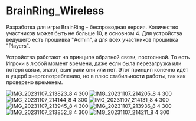 # BrainRing_Wireless

Разработка для игры BrainRing - беспроводная версия. Количество участников может быть не больше 10, в основном 4. Для устройства ведущего есть прошивка "Admin", а для всех участников прошивка "Players".

Устройства работают на принципе обратной связи, постоянной. То есть Игроки в любой момент времени, даже если была перезагрузка или потеря связи, знают, выиграли они или нет. Этот принцип конечно идёт в ущерб энергопотреблению, но в плюс стабильности работы, так как проверено временем.

![IMG_20231107_213823_8 4 300](https://github.com/Mark-RT/BrainRing_Wireless/assets/93182860/571a88b9-1d87-49c6-bfda-11bb99db922b)
![IMG_20231107_214205_8 4 300](https://github.com/Mark-RT/BrainRing_Wireless/assets/93182860/ec17a3f9-80db-4bfd-90e4-982c1a9c76fd)
![IMG_20231107_214144_8 4 300](https://github.com/Mark-RT/BrainRing_Wireless/assets/93182860/30c5346b-0441-4d81-87fb-a5428dee7163)
![IMG_20231107_214131_8 4 300](https://github.com/Mark-RT/BrainRing_Wireless/assets/93182860/4bbc81ee-9718-411a-9142-1a37d698c65e)
![IMG_20231107_213945_8 4 300](https://github.com/Mark-RT/BrainRing_Wireless/assets/93182860/f1245f0d-76f2-4546-9d2e-5523009ee392)
![IMG_20231107_213936_8 4 300](https://github.com/Mark-RT/BrainRing_Wireless/assets/93182860/838bdf24-76ed-4c57-9c1e-f19b435b6ec9)
![IMG_20231107_213852_8 4 300](https://github.com/Mark-RT/BrainRing_Wireless/assets/93182860/d36bfd0f-1fbb-40ba-9489-f77c94ccae2d)
![IMG_20231107_214211_8 4 300](https://github.com/Mark-RT/BrainRing_Wireless/assets/93182860/1c6492a0-57a2-4162-ba7c-1205fe9baeaf)
